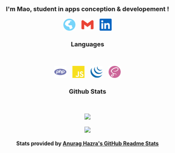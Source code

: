 <h3 align="center">I'm Mao, student in apps conception & developement !</h3>

<p align="center">
  <a href="#"><img height="32" src="./assets/globe.svg" /></a>&nbsp; &nbsp;
  <a href="#"><img height="32" src="./assets/gmail.svg" /></a>&nbsp; &nbsp;
  <a href="#"><img height="32" src="./assets/linkedin.svg" /></a>
</p>

<h3 align="center">Languages</h3>

  <br/>

<p align="center">
  <img height="32" src="./assets/php.svg" />&nbsp; &nbsp;
  <img height="32" src="./assets/javascript.svg" />&nbsp; &nbsp;
  <img height="32" src="./assets/jquery.svg" />&nbsp; &nbsp;
  <img height="32" src="./assets/sass.svg" />
</p>

<h3 align="center">Github Stats</h3>

  <br/>

<p align="center">
  <img align="center" src="https://github-readme-stats.vercel.app/api?username=MaoDeMatos&theme=dracula" />
  <br/>
  <br/>
  <img align="center" src="https://github-readme-stats.vercel.app/api/top-langs/?username=MaoDeMatos&layout=compact&theme=dracula" />
</p>

<h4 align="center">Stats provided by <a href="https://github.com/anuraghazra/github-readme-stats">Anurag Hazra's GitHub Readme Stats</a></h4>
